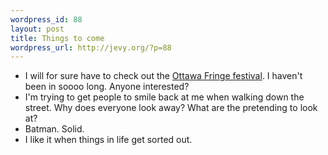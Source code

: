 ```yaml
--- 
wordpress_id: 88
layout: post
title: Things to come
wordpress_url: http://jevy.org/?p=88
---
```

<ul>
	<li>I will for sure have to check out the <a href="http://ottawafringe.com/">Ottawa Fringe festival</a>.  I haven't been in soooo long.  Anyone interested?</li>
	<li>I'm trying to get people to smile back at me when walking down the street.  Why does everyone look away?  What are the pretending to look at?</li>
	<li>Batman.  Solid.</li>
	<li>I like it when things in life get sorted out.</li>
</ul>
